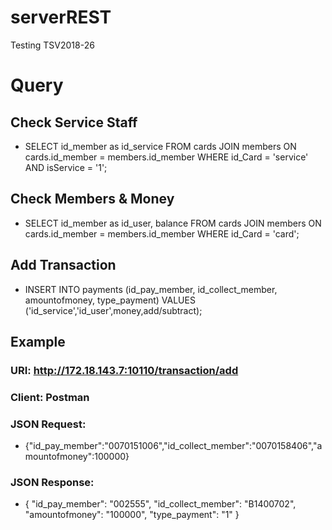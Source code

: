# serverREST
Testing TSV2018-26

# Query
## Check Service Staff
* SELECT id_member as id_service FROM cards JOIN members ON cards.id_member = members.id_member WHERE id_Card = 'service' AND isService = '1';

## Check Members & Money
* SELECT id_member as id_user, balance FROM cards JOIN members ON cards.id_member = members.id_member WHERE id_Card = 'card';

## Add Transaction
* INSERT INTO payments (id_pay_member, id_collect_member, amountofmoney, type_payment) VALUES ('id_service','id_user',money,add/subtract);

## Example
### URI: http://172.18.143.7:10110/transaction/add
### Client: Postman
### JSON Request: 
* {"id_pay_member":"0070151006","id_collect_member":"0070158406","amountofmoney":100000}
### JSON Response:
* {
    "id_pay_member": "002555",
    "id_collect_member": "B1400702",
    "amountofmoney": "100000",
    "type_payment": "1"
}
